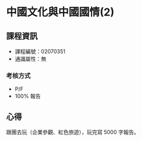 # 中國文化與中國國情(2)



## 課程資訊

* 課程編號：02070351
* 通識屬性：無

### 考核方式

* P/F
* 100% 報告

## 心得

跟團去玩（企業參觀、紅色旅遊），玩完寫 5000 字報告。
